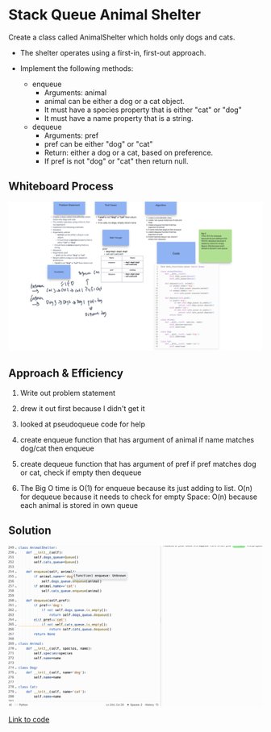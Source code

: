 # Stack Queue Animal Shelter

Create a class called AnimalShelter which holds only dogs and cats.

- The shelter operates using a first-in, first-out approach.
- Implement the following methods:

  - enqueue
    - Arguments: animal
    - animal can be either a dog or a cat object.
    - It must have a species property that is either "cat" or "dog"
    - It must have a name property that is a string.
  - dequeue
    - Arguments: pref
    - pref can be either "dog" or "cat"
    - Return: either a dog or a cat, based on preference.
    - If pref is not "dog" or "cat" then return null.

## Whiteboard Process

  <!-- Embedded whiteboard image -->

  ![Whiteboard Image](whiteboard12.png)

## Approach & Efficiency

  1. Write out problem statement
  2. drew it out first because I didn't get it
  3. looked at pseudoqueue code for help
  4. create enqueue function that has argument of animal if name matches dog/cat then enqueue
  5. create dequeue function that has argument of pref if pref matches dog or cat, check if empty then dequeue

  6. The Big O time is O(1) for enqueue because its just adding to list. O(n) for dequeue because it needs to check for empty Space: O(n) because each animal is stored in own queue

## Solution

  ![Solution Image](solution12.png)

  [Link to code](https://replit.com/@XinDeng/code-challenges-401)
